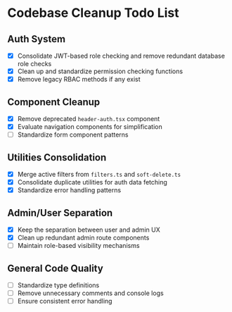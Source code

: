# Codebase Cleanup Todo List

## Auth System
- [x] Consolidate JWT-based role checking and remove redundant database role checks
- [x] Clean up and standardize permission checking functions
- [x] Remove legacy RBAC methods if any exist

## Component Cleanup
- [x] Remove deprecated `header-auth.tsx` component
- [x] Evaluate navigation components for simplification
- [ ] Standardize form component patterns

## Utilities Consolidation
- [x] Merge active filters from `filters.ts` and `soft-delete.ts`
- [x] Consolidate duplicate utilities for auth data fetching
- [x] Standardize error handling patterns

## Admin/User Separation
- [x] Keep the separation between user and admin UX
- [x] Clean up redundant admin route components
- [ ] Maintain role-based visibility mechanisms

## General Code Quality
- [ ] Standardize type definitions
- [ ] Remove unnecessary comments and console logs
- [ ] Ensure consistent error handling